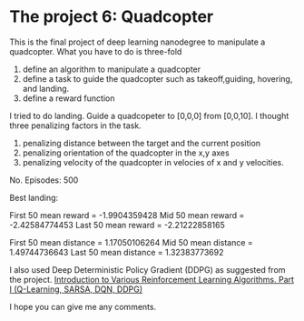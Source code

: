 # The project 6: Quadcopter
This is the final project of deep learning nanodegree to manipulate a quadcopter.
What you have to do is three-fold
1. define an algorithm to manipulate a quadcopter
2. define a task to guide the quadcopter such as takeoff,guiding, hovering, and landing.
3. define a reward function

I tried to do landing. Guide a quadcopeter to [0,0,0] from [0,0,10].
I thought three penalizing factors in the task.
1. penalizing distance between the target and the current position
2. penalizing orientation of the quadcopter in the x,y axes
3. penalizing velocity of the quadcopter in velocies of x and y velocities.

No. Episodes: 500

Best landing: 

First 50 mean reward = -1.9904359428
Mid 50 mean reward = -2.42584774453
Last 50 mean reward = -2.21222858165

First 50 mean distance = 1.17050106264
Mid 50 mean distance = 1.49744736643
Last 50 mean distance = 1.32383773692

I also used Deep Deterministic Policy Gradient (DDPG) as suggested from the project.
[Introduction to Various Reinforcement Learning Algorithms. Part I (Q-Learning, SARSA, DQN, DDPG)](https://towardsdatascience.com/introduction-to-various-reinforcement-learning-algorithms-i-q-learning-sarsa-dqn-ddpg-72a5e0cb6287)

I hope you can give me any comments.
